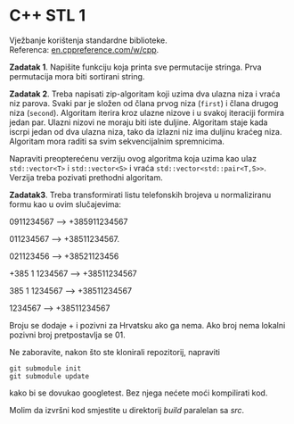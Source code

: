 # C++  STL 1

Vježbanje korištenja standardne biblioteke.    
Referenca: [en.cppreference.com/w/cpp](http://en.cppreference.com/w/cpp).


**Zadatak 1**. Napišite funkciju koja printa sve permutacije stringa.
Prva permutacija mora biti sortirani string.


**Zadatak 2**. Treba napisati zip-algoritam koji uzima dva ulazna niza i vraća niz parova. 
Svaki par je složen od člana
prvog niza (`first`) i člana drugog niza (`second`). Algoritam iterira kroz ulazne nizove i 
u svakoj iteraciji formira jedan par. Ulazni nizovi ne moraju biti iste duljine. Algoritam staje
kada iscrpi jedan od dva ulazna niza, tako da izlazni niz ima duljinu
kraćeg niza.   Algoritam mora raditi sa svim sekvencijalnim spremnicima.

Napraviti preopterećenu verziju ovog algoritma koja uzima kao ulaz
`std::vector<T>` i `std::vector<S>`  i vraća
`std::vector<std::pair<T,S>>`. Verzija treba pozivati prethodni
algoritam.  

**Zadatak3**. Treba transformirati listu telefonskih brojeva u normaliziranu formu
kao u ovim slučajevima:

 0911234567 --> +385911234567

 011234567   --> +38511234567.

 021123456   --> +38521123456

 +385 1 1234567 --> +38511234567

 385 1 1234567 --> +38511234567

1234567 --> +38511234567


Broju se dodaje + i pozivni za Hrvatsku ako ga nema. Ako broj nema lokalni pozivni
broj pretpostavlja se 01.  


Ne zaboravite, nakon što ste klonirali repozitorij, napraviti
```
git submodule init
git submodule update 
```
kako bi se dovukao googletest. Bez njega nećete moći kompilirati kod. 

Molim da izvršni kod smjestite u direktorij *build* paralelan sa *src*. 
